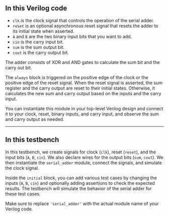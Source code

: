 ## In this Verilog code

- `clk` is the clock signal that controls the operation of the serial adder.
- `reset` is an optional asynchronous reset signal that resets the adder to its initial state when asserted.
- `A` and `B` are the two binary input bits that you want to add.
- `cin` is the carry input bit.
- `sum` is the sum output bit.
- `cout` is the carry output bit.

The adder consists of XOR and AND gates to calculate the sum bit and the carry out bit.

The `always` block is triggered on the positive edge of the clock or the positive edge of the reset signal. When the reset signal is asserted, the sum register and the carry output are reset to their initial states. Otherwise, it calculates the new sum and carry output based on the inputs and the carry input.

You can instantiate this module in your top-level Verilog design and connect it to your clock, reset, binary inputs, and carry input, and observe the sum and carry output as needed.

<hr>

## In this testbench

In this testbench, we create signals for clock (`clk`), reset (`reset`), and the input bits (`A`, `B`, `cin`). We also declare wires for the output bits (`sum`, `cout`). We then instantiate the `serial_adder` module, connect the signals, and simulate the clock signal.

Inside the `initial` block, you can add various test cases by changing the inputs (`A`, `B`, `cin`) and optionally adding assertions to check the expected results. The testbench will simulate the behavior of the serial adder for these test cases.

Make sure to replace `'serial_adder'` with the actual module name of your Verilog code.
